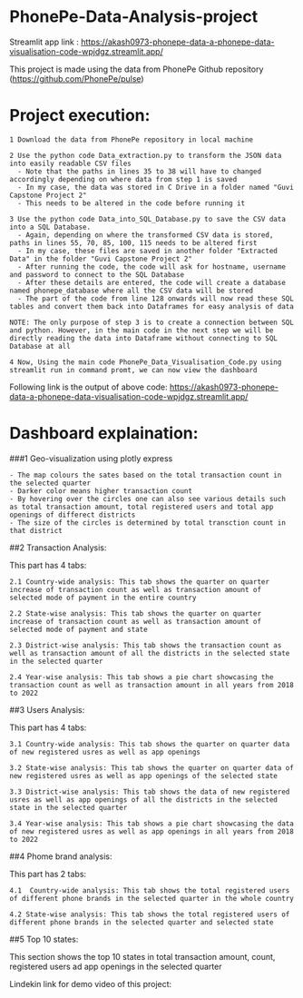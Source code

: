 # PhonePe-Data-Analysis-project
Streamlit app link : https://akash0973-phonepe-data-a-phonepe-data-visualisation-code-wpjdgz.streamlit.app/

This project is made using the data from PhonePe Github repository (https://github.com/PhonePe/pulse)

# Project execution:
 
    1 Download the data from PhonePe repository in local machine
    
    2 Use the python code Data_extraction.py to transform the JSON data into easily readable CSV files
      - Note that the paths in lines 35 to 38 will have to changed accordingly depending on where data from step 1 is saved
      - In my case, the data was stored in C Drive in a folder named "Guvi Capstone Project 2"
      - This needs to be altered in the code before running it
    
    3 Use the python code Data_into_SQL_Database.py to save the CSV data into a SQL Database.
      - Again, depending on where the transformed CSV data is stored, paths in lines 55, 70, 85, 100, 115 needs to be altered first
      - In my case, these files are saved in another folder "Extracted Data" in the folder "Guvi Capstone Project 2"
      - After running the code, the code will ask for hostname, username and password to connect to the SQL Database
      - After these details are entered, the code will create a database named phonepe_database where all the CSV data will be stored
      - The part of the code from line 128 onwards will now read these SQL tables and convert them back into Dataframes for easy analysis of data
    
    NOTE: The only purpose of step 3 is to create a connection between SQL and python. However, in the main code in the next step we will be directly reading the data into Dataframe without connecting to SQL Database at all
    
    4 Now, Using the main code PhonePe_Data_Visualisation_Code.py using streamlit run in command promt, we can now view the dashboard
    
Following link is the output of above code: https://akash0973-phonepe-data-a-phonepe-data-visualisation-code-wpjdgz.streamlit.app/
  
# Dashboard explaination:

###1 Geo-visualization using plotly express
    
    - The map colours the sates based on the total transaction count in the selected quarter
    - Darker color means higher transaction count
    - By hovering over the circles one can also see various details such as total transaction amount, total registered users and total app openings of differect districts
    - The size of the circles is determined by total transction count in that district

##2 Transaction Analysis:

This part has 4 tabs:

    2.1 Country-wide analysis: This tab shows the quarter on quarter increase of transaction count as well as transaction amount of selected mode of payment in the entire country
    
    2.2 State-wise analysis: This tab shows the quarter on quarter increase of transaction count as well as transaction amount of selected mode of payment and state
    
    2.3 District-wise analysis: This tab shows the transaction count as well as transaction amount of all the districts in the selected state in the selected quarter
    
    2.4 Year-wise analysis: This tab shows a pie chart showcasing the transaction count as well as transaction amount in all years from 2018 to 2022
    
##3 Users Analysis:

This part has 4 tabs:

    3.1 Country-wide analysis: This tab shows the quarter on quarter data of new registered usres as well as app openings
    
    3.2 State-wise analysis: This tab shows the quarter on quarter data of new registered usres as well as app openings of the selected state
    
    3.3 District-wise analysis: This tab shows the data of new registered usres as well as app openings of all the districts in the selected state in the selected quarter
    
    3.4 Year-wise analysis: This tab shows a pie chart showcasing the data of new registered usres as well as app openings in all years from 2018 to 2022

##4 Phome brand analysis:

This part has 2 tabs:

    4.1  Country-wide analysis: This tab shows the total registered users of different phone brands in the selected quarter in the whole country
    
    4.2 State-wise analysis: This tab shows the total registered users of different phone brands in the selected quarter and selected state

##5 Top 10 states:

This section shows the top 10 states in total transaction amount, count, registered users ad app openings in the selected quarter

Lindekin link for demo video of this project: <insert link>
